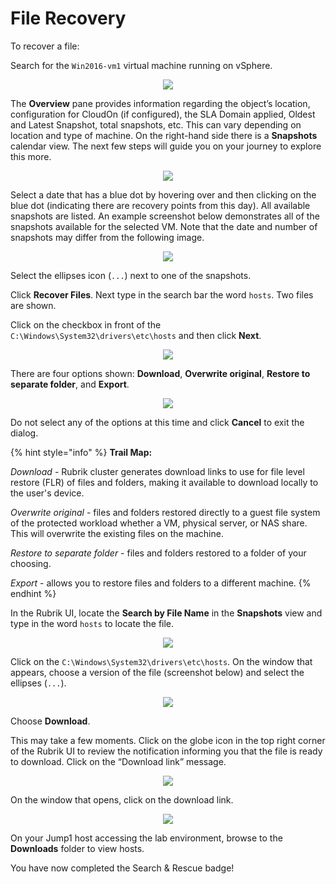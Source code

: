 # File Recovery

To recover a file:

Search for the `Win2016-vm1` virtual machine running on vSphere.

<p align="center">
<img src="../images/image19.png">
</p>

The **Overview** pane provides information regarding the object’s location, configuration for CloudOn (if configured), the SLA Domain applied, Oldest and Latest Snapshot, total snapshots, etc. This can vary depending on location and type of machine. On the right-hand side there is a **Snapshots** calendar view. The next few steps will guide you on your journey to explore this more.

<p align="center">
<img src="../images/image20.png">
</p>

Select a date that has a blue dot by hovering over and then clicking on the blue dot (indicating there are recovery points from this day). All available snapshots are listed. An example screenshot below demonstrates all of the snapshots available for the selected VM. Note that the date and number of snapshots may differ from the following image.

<p align="center">
<img src="../images/image21.png">
</p>

Select the ellipses icon (`...`) next to one of the snapshots.

Click **Recover Files**. Next type in the search bar the word `hosts`. Two files are shown.

Click on the checkbox in front of the `C:\Windows\System32\drivers\etc\hosts` and then click **Next**.

<p align="center">
<img src="../images/image22.png">
</p>

There are four options shown: **Download**, **Overwrite original**, **Restore to separate folder**, and **Export**.

<p align="center">
<img src="../images/image23.png">
</p>

Do not select any of the options at this time and click **Cancel** to exit the dialog.

{% hint style="info" %}
**Trail Map:**

_Download_ - Rubrik cluster generates download links to use for file level restore (FLR) of files and folders, making it available to download locally to the user's device.

_Overwrite original_ - files and folders restored directly to a guest file system of the protected workload whether a VM, physical server, or NAS share. This will overwrite the existing files on the machine.

_Restore to separate folder_ - files and folders restored to a folder of your choosing.

_Export_ - allows you to restore files and folders to a different machine.
{% endhint %}

In the Rubrik UI, locate the **Search by File Name** in the **Snapshots** view and type in the word `hosts` to locate the file.

<p align="center">
<img src="../images/image24.png">
</p>

Click on the `C:\Windows\System32\drivers\etc\hosts`. On the window that appears, choose a version of the file \(screenshot below\) and select the ellipses \(`...`\).

<p align="center">
<img src="../images/image25.png">
</p>

Choose **Download**.

This may take a few moments. Click on the globe icon in the top right corner of the Rubrik UI to review the notification informing you that the file is ready to download. Click on the “Download link” message.

<p align="center">
<img src="../images/image26.png">
</p>

On the window that opens, click on the download link.

<p align="center">
<img src="../images/image27.png">
</p>

On your Jump1 host accessing the lab environment, browse to the **Downloads** folder to view hosts.

You have now completed the Search & Rescue badge!